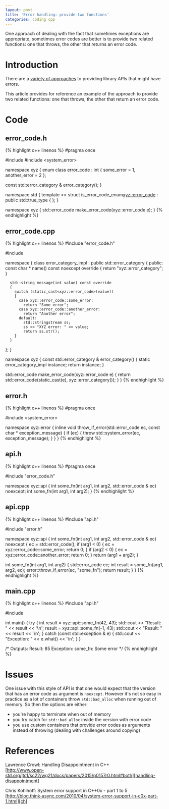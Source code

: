 ```yaml
---
layout: post
title: 'Error handling: provide two functions'
categories: coding cpp
---
```


One approach of dealing with the fact that sometimes exceptions are
appropriate, sometimes error codes are better is to provide two related
functions: one that throws, the other that returns an error code.

# Introduction

There are a [variety of approaches][handling-disappointment] to providing
library APIs that might have errors.

This article provides for reference an example of the approach to provide two
related functions: one that throws, the other that return an error code.

# Code

## error_code.h

{% highlight c++ linenos %}
#pragma once

#include <cstdint>
#include <system_error>

namespace xyz
{
  enum class error_code : int
  {
    some_error = 1,
    another_error = 2
  };

  const std::error_category & error_category();
}

namespace std
{
  template <> struct is_error_code_enum<xyz::error_code> : public std::true_type { };
}

namespace xyz
{
  std::error_code make_error_code(xyz::error_code e);
}
{% endhighlight %}


## error_code.cpp

{% highlight c++ linenos %}
#include "error_code.h"

#include <sstream>

namespace
{
  class error_category_impl : public std::error_category
  {
    public:
      const char * name() const noexcept override
      {
        return "xyz::error_category";
      }

      std::string message(int value) const override
      {
        switch (static_cast<xyz::error_code>(value))
        {
          case xyz::error_code::some_error:
            return "Some error";
          case xyz::error_code::another_error:
            return "Another error";
          default:
            std::stringstream ss;
            ss << "XYZ error: " << value;
            return ss.str();
        }
      }
  };
}

namespace xyz
{
  const std::error_category & error_category()
  {
    static error_category_impl instance;
    return instance;
  }

  std::error_code make_error_code(xyz::error_code e)
  {
    return std::error_code(static_cast<int>(e), xyz::error_category());
  }
}
{% endhighlight %}


## error.h

{% highlight c++ linenos %}
#pragma once

#include <system_error>

namespace xyz::error
{
  inline void throw_if_error(std::error_code ec, const char * exception_message)
  {
    if (ec)
    {
      throw std::system_error(ec, exception_message);
    }
  }
}
{% endhighlight %}


## api.h

{% highlight c++ linenos %}
#pragma once

#include "error_code.h"

namespace xyz::api
{
  int some_fn(int arg1, int arg2, std::error_code & ec) noexcept;
  int some_fn(int arg1, int arg2);
}
{% endhighlight %}


## api.cpp

{% highlight c++ linenos %}
#include "api.h"

#include "error.h"

namespace xyz::api
{
  int some_fn(int arg1, int arg2, std::error_code & ec) noexcept
  {
    ec = std::error_code();
    if (arg1 < 0)
    {
      ec = xyz::error_code::some_error;
      return 0;
    }
    if (arg2 < 0)
    {
      ec = xyz::error_code::another_error;
      return 0;
    }
    return (arg1 + arg2);
  }

  int some_fn(int arg1, int arg2)
  {
    std::error_code ec;
    int result = some_fn(arg1, arg2, ec);
    error::throw_if_error(ec, "some_fn");
    return result;
  }
}
{% endhighlight %}


## main.cpp

{% highlight c++ linenos %}
#include "api.h"

#include <iostream>

int main()
{
  try
  {
    int result = xyz::api::some_fn(42, 43);
    std::cout << "Result: " << result << '\n';
    result = xyz::api::some_fn(-1, 43);
    std::cout << "Result: " << result << '\n';
  }
  catch (const std::exception & e)
  {
    std::cout << "Exception: " << e.what() << '\n';
  }
}

/* Outputs:
Result: 85
Exception: some_fn: Some error
*/
{% endhighlight %}

# Issues

One issue with this style of API is that one would expect that the version that
has an error code as argument is `noexcept`. However it's not so easy in
practice as a lot of containers throw `std::bad_alloc` when running out of
memory. So then the options are either:

- you're happy to terminate when out of memory
- you try catch for `std::bad_alloc` inside the version with error code
- you use custom containers that provide error codes as arguments instead of
  throwing (dealing with challenges around copying)

# References

Lawrence Crowl: Handling Disappointment in C++<br/>
[http://www.open-std.org/jtc1/sc22/wg21/docs/papers/2015/p0157r0.html#both][handling-disappointment]

Chris Kohlhoff: System error support in C++0x - part 1 to 5<br/>
[http://blog.think-async.com/2010/04/system-error-support-in-c0x-part-1.html][ch]

[handling-disappointment]: http://www.open-std.org/jtc1/sc22/wg21/docs/papers/2015/p0157r0.html#both
[ch]: http://blog.think-async.com/2010/04/system-error-support-in-c0x-part-1.html
